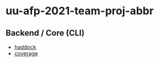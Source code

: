 # uu-afp-2021-team-proj-abbr

## Backend / Core (CLI)

* [haddock](./backend/team-proj-abbr/haddock)
* [coverage](./backend/team-proj-abbr/coverage/hpc_index.html)
